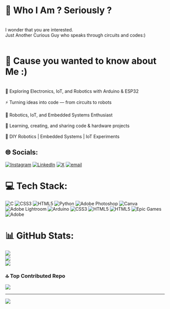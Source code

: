 # 🚀 Who I Am ? Seriously ?
<br>I wonder that you are interested.<br>Just Another Curious Guy who speaks through circuits and codes:)<br><br>
# 💫 Cause you wanted to know about Me :)
<br>🚀 Exploring Electronics, IoT, and Robotics with Arduino & ESP32<br><br>⚡ Turning ideas into code — from circuits to robots<br><br>🤖 Robotics, IoT, and Embedded Systems Enthusiast<br><br>🌟 Learning, creating, and sharing code & hardware projects<br><br>🔧 DIY Robotics | Embedded Systems | IoT Experiments


## 🌐 Socials:
[![Instagram](https://img.shields.io/badge/Instagram-%23E4405F.svg?logo=Instagram&logoColor=white)](https://instagram.com/https://instagram.com/somna_thgorai) [![LinkedIn](https://img.shields.io/badge/LinkedIn-%230077B5.svg?logo=linkedin&logoColor=white)](https://linkedin.com/in/https://linkedin.com/in/linkedin.com/in/somnath-gorai-a7714624b) [![X](https://img.shields.io/badge/X-black.svg?logo=X&logoColor=white)](https://x.com/https://x.com/@Somnath45529951) [![email](https://img.shields.io/badge/Email-D14836?logo=gmail&logoColor=white)](mailto:somnathgorai0806@gmail.com) 

# 💻 Tech Stack:
![C](https://img.shields.io/badge/c-%2300599C.svg?style=flat&logo=c&logoColor=white) ![CSS3](https://img.shields.io/badge/css3-%231572B6.svg?style=flat&logo=css3&logoColor=white) ![HTML5](https://img.shields.io/badge/html5-%23E34F26.svg?style=flat&logo=html5&logoColor=white) ![Python](https://img.shields.io/badge/python-3670A0?style=flat&logo=python&logoColor=ffdd54) ![Adobe Photoshop](https://img.shields.io/badge/adobe%20photoshop-%2331A8FF.svg?style=flat&logo=adobe%20photoshop&logoColor=white) ![Canva](https://img.shields.io/badge/Canva-%2300C4CC.svg?style=flat&logo=Canva&logoColor=white) ![Adobe Lightroom](https://img.shields.io/badge/Adobe%20Lightroom-31A8FF.svg?style=flat&logo=Adobe%20Lightroom&logoColor=white) ![Arduino](https://img.shields.io/badge/-Arduino-00979D?style=flat&logo=Arduino&logoColor=white) ![CSS3](https://img.shields.io/badge/css3-%231572B6.svg?style=flat&logo=css3&logoColor=white) ![HTML5](https://img.shields.io/badge/html5-%23E34F26.svg?style=flat&logo=html5&logoColor=white) ![HTML5](https://img.shields.io/badge/html5-%23E34F26.svg?style=flat&logo=html5&logoColor=white) ![Epic Games](https://img.shields.io/badge/epicgames-%23313131.svg?style=flat&logo=epicgames&logoColor=white) ![Adobe](https://img.shields.io/badge/adobe-%23FF0000.svg?style=flat&logo=adobe&logoColor=white)
# 📊 GitHub Stats:
![](https://github-readme-stats.vercel.app/api?username=SomnathGorai&theme=dark&hide_border=false&include_all_commits=true&count_private=false)<br/>
![](https://nirzak-streak-stats.vercel.app/?user=SomnathGorai&theme=dark&hide_border=false)<br/>
![](https://github-readme-stats.vercel.app/api/top-langs/?username=SomnathGorai&theme=dark&hide_border=false&include_all_commits=true&count_private=false&layout=compact)

### 🔝 Top Contributed Repo
![](https://github-contributor-stats.vercel.app/api?username=SomnathGorai&limit=5&theme=dark&combine_all_yearly_contributions=true)

---
[![](https://visitcount.itsvg.in/api?id=SomnathGorai&icon=0&color=0)](https://visitcount.itsvg.in)

<!-- Proudly created with GPRM ( https://gprm.itsvg.in ) -->
